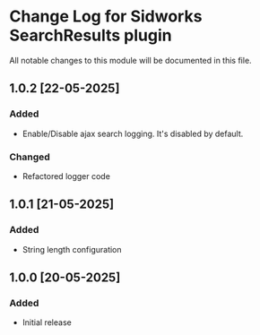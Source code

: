 # Change Log for Sidworks SearchResults plugin
All notable changes to this module will be documented in this file.

## 1.0.2 [22-05-2025]
### Added
- Enable/Disable ajax search logging. It's disabled by default.

### Changed
- Refactored logger code 

## 1.0.1 [21-05-2025]
### Added
- String length configuration

## 1.0.0 [20-05-2025]
### Added
- Initial release

